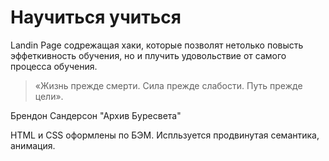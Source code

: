# Научиться учиться
Landin Page содрежащая хаки, которые позволят нетолько повысть эффеткивность обучения, но и плучить удовольствие от самого процесса обучения.

>«Жизнь прежде смерти. Сила прежде слабости. Путь прежде цели».

Брендон Сандерсон  "Архив Буресвета"

HTML и CSS оформлены по БЭМ. Испльзуется продвинутая семантика, анимация.

